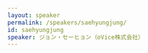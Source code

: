 ```yaml
---
layout: speaker
permalink: /speakers/saehyungjung/
id: saehyungjung
speaker: ジョン・セーヒョン（oVice株式会社）
---
```

